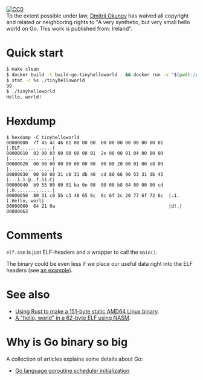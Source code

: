 <p xmlns:dct="http://purl.org/dc/terms/" xmlns:vcard="http://www.w3.org/2001/vcard-rdf/3.0#">
  <a rel="license"
     href="http://creativecommons.org/publicdomain/zero/1.0/">
    <img src="http://i.creativecommons.org/p/zero/1.0/88x31.png" style="border-style: none;" alt="CC0" />
  </a>
  <br />
  To the extent possible under law,
  <a rel="dct:publisher"
     href="https://github.com/xaionaro/">
    <span property="dct:title">Dmitrii Okunev</span></a>
  has waived all copyright and related or neighboring rights to
  "<span property="dct:title">A very synthetic, but very small hello world on Go</span>.
This work is published from:
<span property="vcard:Country" datatype="dct:ISO3166"
      content="IE" about="https://github.com/xaionaro-go/tinyhelloworld">
  Ireland</span>".
</p>

# Quick start

```sh
$ make clean
$ docker build -t build-go-tinyhelloworld . && docker run -v "$(pwd):/project" build-go-tinyhelloworld
$ stat -c %s ./tinyhelloworld
99
$ ./tinyhelloworld 
Hello, world!
```

# Hexdump
``````
$ hexdump -C tinyhelloworld 
00000000  7f 45 4c 46 01 00 00 00  00 00 00 00 00 00 00 01  |.ELF............|
00000010  02 00 03 00 00 00 00 01  2e 00 00 01 04 00 00 00  |................|
00000020  00 00 00 00 00 00 00 00  00 00 20 00 01 00 e8 09  |.......... .....|
00000030  00 00 00 31 c0 31 db 40  cd 80 66 90 53 31 db 43  |...1.1.@..f.S1.C|
00000040  b9 55 00 00 01 ba 0e 00  00 00 b8 04 00 00 00 cd  |.U..............|
00000050  80 31 c0 5b c3 48 65 6c  6c 6f 2c 20 77 6f 72 6c  |.1.[.Hello, worl|
00000060  64 21 0a                                          |d!.|
00000063
``````

# Comments

`elf.asm` is just ELF-headers and a wrapper to call the `main()`.

The binary could be even less if we place our useful data right into the ELF headers
(see [an example](http://www.muppetlabs.com/~breadbox/software/tiny/hello.asm.txt)).

# See also

* [Using Rust to make a 151-byte static AMD64 Linux binary](https://github.com/kmcallister/tiny-rust-demo).
* [A "hello, world" in a 62-byte ELF using NASM](http://www.muppetlabs.com/~breadbox/software/tiny/hello.asm.txt).

# Why is Go binary so big

A collection of articles explains some details about Go:
* [Go language goroutine scheduler initialization](https://cloud.tencent.com/developer/article/1450278)
